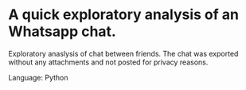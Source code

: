 # A quick exploratory analysis of an Whatsapp chat.
Exploratory anaslysis of chat between friends. The chat was exported without any attachments and not posted for privacy reasons.

Language: Python
